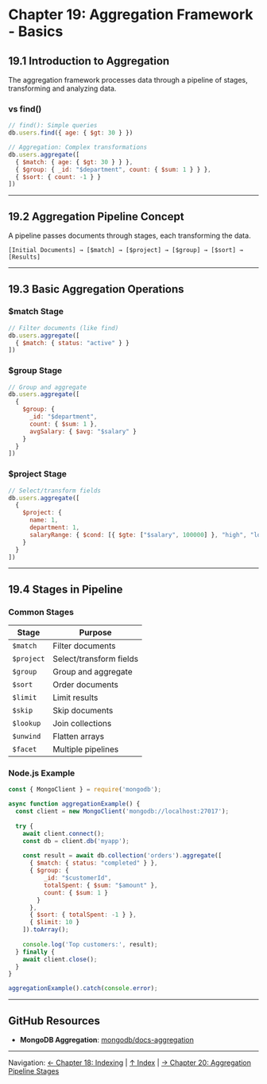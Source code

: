 # Chapter 19: Aggregation Framework - Basics

## 19.1 Introduction to Aggregation

The aggregation framework processes data through a pipeline of stages, transforming and analyzing data.

### **vs find()**

```javascript
// find(): Simple queries
db.users.find({ age: { $gt: 30 } })

// Aggregation: Complex transformations
db.users.aggregate([
  { $match: { age: { $gt: 30 } } },
  { $group: { _id: "$department", count: { $sum: 1 } } },
  { $sort: { count: -1 } }
])
```

---

## 19.2 Aggregation Pipeline Concept

A pipeline passes documents through stages, each transforming the data.

```
[Initial Documents] → [$match] → [$project] → [$group] → [$sort] → [Results]
```

---

## 19.3 Basic Aggregation Operations

### **$match Stage**

```javascript
// Filter documents (like find)
db.users.aggregate([
  { $match: { status: "active" } }
])
```

### **$group Stage**

```javascript
// Group and aggregate
db.users.aggregate([
  {
    $group: {
      _id: "$department",
      count: { $sum: 1 },
      avgSalary: { $avg: "$salary" }
    }
  }
])
```

### **$project Stage**

```javascript
// Select/transform fields
db.users.aggregate([
  {
    $project: {
      name: 1,
      department: 1,
      salaryRange: { $cond: [{ $gte: ["$salary", 100000] }, "high", "low"] }
    }
  }
])
```

---

## 19.4 Stages in Pipeline

### **Common Stages**

| Stage | Purpose |
|-------|---------|
| `$match` | Filter documents |
| `$project` | Select/transform fields |
| `$group` | Group and aggregate |
| `$sort` | Order documents |
| `$limit` | Limit results |
| `$skip` | Skip documents |
| `$lookup` | Join collections |
| `$unwind` | Flatten arrays |
| `$facet` | Multiple pipelines |

### **Node.js Example**

```javascript
const { MongoClient } = require('mongodb');

async function aggregationExample() {
  const client = new MongoClient('mongodb://localhost:27017');
  
  try {
    await client.connect();
    const db = client.db('myapp');
    
    const result = await db.collection('orders').aggregate([
      { $match: { status: "completed" } },
      { $group: { 
          _id: "$customerId", 
          totalSpent: { $sum: "$amount" },
          count: { $sum: 1 }
        }
      },
      { $sort: { totalSpent: -1 } },
      { $limit: 10 }
    ]).toArray();
    
    console.log('Top customers:', result);
  } finally {
    await client.close();
  }
}

aggregationExample().catch(console.error);
```

---

## GitHub Resources

- **MongoDB Aggregation**: [mongodb/docs-aggregation](https://github.com/mongodb/docs)

---

Navigation: [← Chapter 18: Indexing](../ch18-indexing/README.md) | [↑ Index](../../index.md) | [→ Chapter 20: Aggregation Pipeline Stages](../ch20-aggregation-pipeline-stages/README.md)
